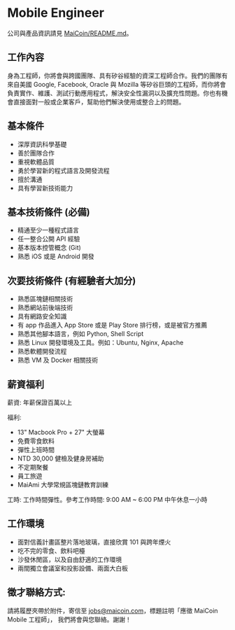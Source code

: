 # Mobile Engineer

公司與產品資訊請見 [MaiCoin/README.md](README.md)。

## 工作內容
身為工程師，你將會與跨國團隊、具有矽谷經驗的資深工程師合作。我們的團隊有來自美國 Google, Facebook, Oracle 與 Mozilla 等矽谷巨頭的工程師，而你將會負責實作、維護、測試行動應用程式，解決安全性漏洞以及擴充性問題。你也有機會直接面對一般或企業客戶，幫助他們解決使用或整合上的問題。

## 基本條件
* 深厚資訊科學基礎
* 善於團隊合作
* 重視軟體品質
* 勇於學習新的程式語言及開發流程
* 擅於溝通
* 具有學習新技術能力

## 基本技術條件 (必備)
* 精通至少一種程式語言
* 任一整合公開 API 經驗
* 基本版本控管概念 (Git)
* 熟悉 iOS 或是 Android 開發

## 次要技術條件 (有經驗者大加分)
* 熟悉區塊鏈相關技術
* 熟悉網站前後端技術
* 具有網路安全知識
* 有 app 作品進入 App Store 或是 Play Store 排行榜，或是被官方推薦
* 熟悉其他腳本語言，例如 Python, Shell Script
* 熟悉 Linux 開發環境及工具。例如：Ubuntu, Nginx, Apache
* 熟悉軟體開發流程
* 熟悉 VM 及 Docker 相關技術

## 薪資福利

薪資: 年薪保證百萬以上

福利:
* 13" Macbook Pro + 27" 大螢幕
* 免費零食飲料
* 彈性上班時間
* NTD 30,000 健檢及健身房補助
* 不定期聚餐
* 員工旅遊
* MaiAmi 大學常規區塊鏈教育訓練

工時: 工作時間彈性。參考工作時間: 9:00 AM ~ 6:00 PM 中午休息一小時

## 工作環境
* 面對信義計畫區整片落地玻璃，直接欣賞 101 與跨年煙火
* 吃不完的零食、飲料吧檯
* 沙發休閒區，以及自由舒適的工作環境
* 兩間獨立會議室和投影設備、兩面大白板

## 徵才聯絡方式:

請將履歷夾帶於附件，寄信至 jobs@maicoin.com，標題註明「應徵 MaiCoin Mobile 工程師」， 我們將會與您聯絡。謝謝！
